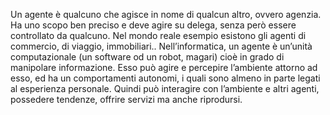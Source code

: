 Un agente è qualcuno che agisce in nome di qualcun altro, ovvero agenzia.
Ha uno scopo ben preciso e deve agire su delega, senza però essere controllato da
qualcuno.
Nel mondo reale esempio esistono gli agenti di commercio, di viaggio, immobiliari..
Nell’informatica, un agente è un’unità computazionale (un software od un robot, magari) cioè
in grado di manipolare informazione. Esso può agire e percepire l’ambiente attorno ad esso, ed ha un comportamenti autonomi, i quali sono almeno in parte legati al esperienza personale. Quindi può interagire con l’ambiente e altri agenti, possedere tendenze, offrire servizi ma anche riprodursi.